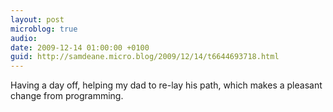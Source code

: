 ```yaml
---
layout: post
microblog: true
audio: 
date: 2009-12-14 01:00:00 +0100
guid: http://samdeane.micro.blog/2009/12/14/t6644693718.html
---
```

Having a day off, helping my dad to re-lay his path, which makes a pleasant change from programming.
